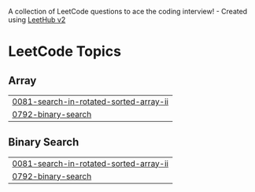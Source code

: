 A collection of LeetCode questions to ace the coding interview! - Created using [LeetHub v2](https://github.com/arunbhardwaj/LeetHub-2.0)
<!---LeetCode Topics Start-->
# LeetCode Topics
## Array
|  |
| ------- |
| [0081-search-in-rotated-sorted-array-ii](https://github.com/Vivek210404/DSA/tree/master/0081-search-in-rotated-sorted-array-ii) |
| [0792-binary-search](https://github.com/Vivek210404/DSA/tree/master/0792-binary-search) |
## Binary Search
|  |
| ------- |
| [0081-search-in-rotated-sorted-array-ii](https://github.com/Vivek210404/DSA/tree/master/0081-search-in-rotated-sorted-array-ii) |
| [0792-binary-search](https://github.com/Vivek210404/DSA/tree/master/0792-binary-search) |
<!---LeetCode Topics End-->